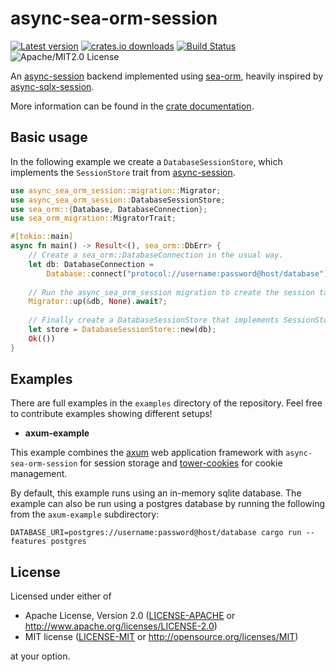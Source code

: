 # async-sea-orm-session

[![Latest version](https://img.shields.io/crates/v/async-sea-orm-session)](https://crates.io/crates/async-sea-orm-session)
[![crates.io downloads](https://img.shields.io/crates/d/async-sea-orm-session)](https://crates.io/crates/async-sea-orm-session)
[![Build Status](https://img.shields.io/github/actions/workflow/status/dcchut/async-sea-orm-session/rust.yml?branch=main)](https://github.com/dcchut/async-sea-orm-session/actions)
![Apache/MIT2.0 License](https://img.shields.io/crates/l/async-sea-orm-session)

An [async-session](https://github.com/http-rs/async-session) backend implemented
using [sea-orm](https://github.com/SeaQL/sea-orm), heavily inspired by
[async-sqlx-session](https://github.com/jbr/async-sqlx-session).

More information can be found in the [crate documentation](https://docs.rs/async-sea-orm-session).

## Basic usage

In the following example we create a `DatabaseSessionStore`, which implements
the `SessionStore` trait from [async-session](https://github.com/http-rs/async-session).

```rust
use async_sea_orm_session::migration::Migrator;
use async_sea_orm_session::DatabaseSessionStore;
use sea_orm::{Database, DatabaseConnection};
use sea_orm_migration::MigratorTrait;

#[tokio::main]
async fn main() -> Result<(), sea_orm::DbErr> {
    // Create a sea_orm::DatabaseConnection in the usual way.
    let db: DatabaseConnection =
        Database::connect("protocol://username:password@host/database").await?;
   
    // Run the async_sea_orm_session migration to create the session table.
    Migrator::up(&db, None).await?;
    
    // Finally create a DatabaseSessionStore that implements SessionStore.
    let store = DatabaseSessionStore::new(db);
    Ok(())
}
```

## Examples

There are full examples in the `examples` directory of the repository.  Feel free to contribute examples showing
different setups!

- **axum-example**

This example combines the [axum](https://github.com/tokio-rs/axum) web application
framework with `async-sea-orm-session` for session storage and [tower-cookies](https://github.com/imbolc/tower-cookies)
for cookie management.

By default, this example runs using an in-memory sqlite database.  The
example can also be run using a postgres database by running the following
from the `axum-example` subdirectory:

```shell
DATABASE_URI=postgres://username:password@host/database cargo run --features postgres
```


## License

Licensed under either of
* Apache License, Version 2.0
  ([LICENSE-APACHE](LICENSE-APACHE) or <http://www.apache.org/licenses/LICENSE-2.0>)
* MIT license
  ([LICENSE-MIT](LICENSE-MIT) or <http://opensource.org/licenses/MIT>)

at your option.
